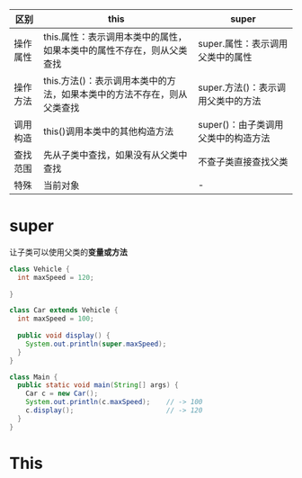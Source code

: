 区别|this|super
----|-----|-----|
操作属性|this.属性：表示调用本类中的属性，如果本类中的属性不存在，则从父类查找|super.属性：表示调用父类中的属性|
操作方法|this.方法()：表示调用本类中的方法，如果本类中的方法不存在，则从父类查找|super.方法()：表示调用父类中的方法|
调用构造|this()调用本类中的其他构造方法|super()：由子类调用父类中的构造方法|
查找范围|先从子类中查找，如果没有从父类中查找|不查子类直接查找父类|
特殊|当前对象|-|


# super 
让子类可以使用父类的**变量或方法**

```java
class Vehicle {
  int maxSpeed = 120;
  
}

class Car extends Vehicle {
  int maxSpeed = 100;
  
  public void display() {
    System.out.println(super.maxSpeed);
  }
}

class Main {
  public static void main(String[] args) {
    Car c = new Car();
    System.out.println(c.maxSpeed);    // -> 100
    c.display();                       // -> 120
  }
}
```

# This

